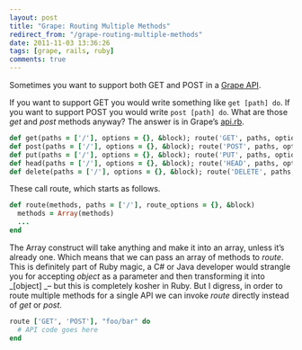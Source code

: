 ```yaml
---
layout: post
title: "Grape: Routing Multiple Methods"
redirect_from: "/grape-routing-multiple-methods"
date: 2011-11-03 13:36:26
tags: [grape, rails, ruby]
comments: true
---
```

Sometimes you want to support both GET and POST in a [Grape API](http://github.com/intridea/grape).

If you want to support GET you would write something like `get [path] do`. If you want to support POST you would write `post [path] do`. What are those _get_ and _post_ methods anyway? The answer is in Grape’s [api.rb](https://github.com/intridea/grape/blob/master/lib/grape/api.rb).

```ruby
def get(paths = ['/'], options = {}, &block); route('GET', paths, options, &block) end
def post(paths = ['/'], options = {}, &block); route('POST', paths, options, &block) end
def put(paths = ['/'], options = {}, &block); route('PUT', paths, options, &block) end
def head(paths = ['/'], options = {}, &block); route('HEAD', paths, options, &block) end
def delete(paths = ['/'], options = {}, &block); route('DELETE', paths, options, &block) end
```

These call route, which starts as follows.

```ruby
def route(methods, paths = ['/'], route_options = {}, &block)
  methods = Array(methods)
  ...
end
```

The Array construct will take anything and make it into an array, unless it’s already one. Which means that we can pass an array of methods to _route_. This is definitely part of Ruby magic, a C# or Java developer would strangle you for accepting _object_ as a parameter and then transforming it into _[object] _– but this is completely kosher in Ruby. But I digress, in order to route multiple methods for a single API we can invoke _route_ directly instead of _get_ or _post_.

```ruby
route ['GET', 'POST'], "foo/bar" do
  # API code goes here
end
```
